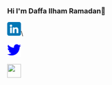 ### Hi I'm Daffa Ilham Ramadan👋

[<img height="32" width="32" src="./linkedin.png" />](https://www.linkedin.com/in/daffa-ilham-ramadan-3743981b0/)\

[<img height="32" width="32" src="./twitter.svg" />](https://twitter.com/DaffaIlhamR1)

[<img height="32" width="32" src="./hackkerrank.png" />](https://www.hackerrank.com/daffailhamr)
